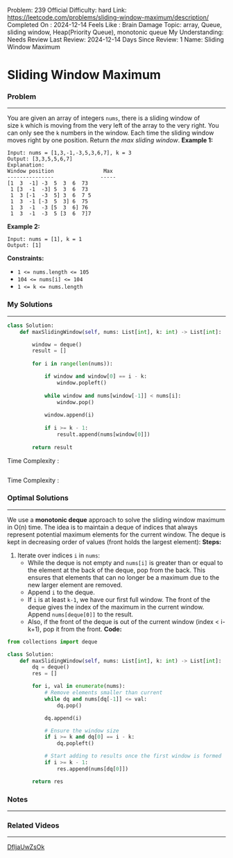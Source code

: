 Problem: 239
Official Difficulty: hard
Link: https://leetcode.com/problems/sliding-window-maximum/description/
Completed On : 2024-12-14
Feels Like : Brain Damage
Topic: array, Queue, sliding window, Heap(Priority Queue), monotonic queue
My Understanding: Needs Review
Last Review: 2024-12-14
Days Since Review: 1
Name: Sliding Window Maximum

# Sliding Window Maximum
### Problem
___
You are given an array of integers `nums`, there is a sliding window of size `k` which is moving from the very left of the array to the very right. You can only see the `k` numbers in the window. Each time the sliding window moves right by one position.
Return *the max sliding window*.
**Example 1:**
```plain text
Input: nums = [1,3,-1,-3,5,3,6,7], k = 3
Output: [3,3,5,5,6,7]
Explanation:
Window position                Max
---------------               -----
[1  3  -1] -3  5  3  6  73
 1 [3  -1  -3] 5  3  6  73
 1  3 [-1  -3  5] 3  6  7 5
 1  3  -1 [-3  5  3] 6  75
 1  3  -1  -3 [5  3  6] 76
 1  3  -1  -3  5 [3  6  7]7
```
**Example 2:**
```plain text
Input: nums = [1], k = 1
Output: [1]

```
**Constraints:**
- `1 <= nums.length <= 105`
- `104 <= nums[i] <= 104`
- `1 <= k <= nums.length`
### My Solutions
___
```python
class Solution:
    def maxSlidingWindow(self, nums: List[int], k: int) -> List[int]:

        window = deque() 
        result = []
        
        for i in range(len(nums)):

            if window and window[0] == i - k:
                window.popleft()
            
            while window and nums[window[-1]] < nums[i]:
                window.pop()
            
            window.append(i)
            
            if i >= k - 1:
                result.append(nums[window[0]])
        
        return result
```

Time Complexity :
```python

```

Time Complexity : 
### Optimal Solutions
___
We use a **monotonic deque** approach to solve the sliding window maximum in O(n) time. The idea is to maintain a deque of indices that always represent potential maximum elements for the current window. The deque is kept in decreasing order of values (front holds the largest element):
**Steps:**
1. Iterate over indices `i` in `nums`:
	- While the deque is not empty and `nums[i]` is greater than or equal to the element at the back of the deque, pop from the back. This ensures that elements that can no longer be a maximum due to the new larger element are removed.
	- Append `i` to the deque.
	- If `i` is at least `k-1`, we have our first full window. The front of the deque gives the index of the maximum in the current window. Append `nums[deque[0]]` to the result.
	- Also, if the front of the deque is out of the current window (index < i-k+1), pop it from the front.
**Code:**
```python
from collections import deque

class Solution:
    def maxSlidingWindow(self, nums: List[int], k: int) -> List[int]:
        dq = deque()
        res = []

        for i, val in enumerate(nums):
            # Remove elements smaller than current
            while dq and nums[dq[-1]] <= val:
                dq.pop()

            dq.append(i)

            # Ensure the window size
            if i >= k and dq[0] == i - k:
                dq.popleft()

            # Start adding to results once the first window is formed
            if i >= k - 1:
                res.append(nums[dq[0]])

        return res

```
### Notes
___
 
### Related Videos 
___
[DfljaUwZsOk](https://youtu.be/DfljaUwZsOk)